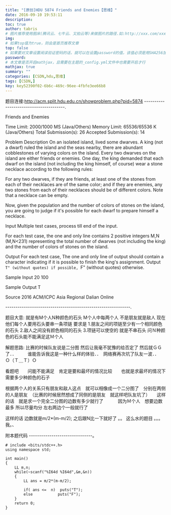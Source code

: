 ```yaml
---
title: "[原创]HDU 5874 Friends and Enemies【思维】"
date: 2016-09-10 19:53:11
description:
toc: true
author: tabris
# 图片推荐使用图床(腾讯云、七牛云、又拍云等)来做图片的路径.如:http://xxx.com/xxx.jpg
img:
# 如果top值为true，则会是首页推荐文章
top: false
# 如果要对文章设置阅读验证密码的话，就可以在设置password的值，该值必须是用SHA256加密后的密码，防止被他人识破
password:
# 本文章是否开启mathjax，且需要在主题的_config.yml文件中也需要开启才行
mathjax: true
summary: ""
categories: [CSDN,hdu,思维]
tags: [CSDN,]
key: key52390f02-6b6c-469c-96ee-4fbfe3ee66b8
---
```


题目连接:http://acm.split.hdu.edu.cn/showproblem.php?pid=5874
---------------------------------------.

Friends and Enemies

Time Limit: 2000/1000 MS (Java/Others)    Memory Limit: 65536/65536 K (Java/Others)
Total Submission(s): 26    Accepted Submission(s): 14


Problem Description
On an isolated island, lived some dwarves. A king (not a dwarf) ruled the island and the seas nearby, there are abundant cobblestones of varying colors on the island. Every two dwarves on the island are either friends or enemies. One day, the king demanded that each dwarf on the island (not including the king himself, of course) wear a stone necklace according to the following rules:

  For any two dwarves, if they are friends, at least one of the stones from each of their necklaces are of the same color; and if they are enemies, any two stones from each of their necklaces should be of different colors. Note that a necklace can be empty.

  Now, given the population and the number of colors of stones on the island, you are going to judge if it's possible for each dwarf to prepare himself a necklace.


Input
Multiple test cases, process till end of the input.

  For each test case, the one and only line contains 2 positive integers M,N (M,N<231) representing the total number of dwarves (not including the king) and the number of colors of stones on the island.


Output
For each test case, The one and only line of output should contain a character indicating if it is possible to finish the king's assignment. Output ``T" (without quotes) if possible, ``F" (without quotes) otherwise.


Sample Input
20 100


Sample Output
T

Source
2016 ACM/ICPC Asia Regional Dalian Online

-------------------------------------------------------------.

题目大意:
就是有M个人N种颜色的石头  M个人中每两个人 不是朋友就是敌人
现在他们每个人要用石头要串一条项链  要求是
1.朋友之间的项链至少有一个相同颜色的石头
2.敌人之间没有颜色相同的石头
3.项链可以使空的 就是不串石头
问Ｎ种颜色的石头能不能满足这Ｍ个人

解题思路:
比赛的时候队友说是二分图 然后让我毫不犹豫的给否定了 然后就ＧＧ了．．　　　谁能告诉我这是一种什么样的体验．．　网络赛再次坑了队友一波．．　　Ｏ（Ｔ＿Ｔ）Ｏ

看题吧　　问能不能满足　肯定是要和最坏的情况比较　　也就是求最坏的情况下需要多少种颜色的石子　

根据两个人的关系只有朋友和敌人这点　就可以相像成一个二分图了　分别在两侧的人是朋友　（比赛的时候居然想成了同侧的是朋友　就这样吧队友坑了）　　这样的话　就是求一个完全二分图的边数有多少就行了　　　
因为Ｍ个人　想要边数最多 所以尽量均分 左右两边个一般就行了

这样的话 边数就是m/2*(m-m/2);
之后跟N比一下就好了 。。
这么水的题目 。。。
我。、

附本题代码
-------------------------------。
```
# include <bits/stdc++.h>
using namespace std;

int main()
{
    LL m,n;
    while(~scanf("%I64d %I64d",&m,&n))
    {
        LL ans = m/2*(m-m/2);

        if( ans <=  n)  puts("T");
        else           puts("F");
    }
    return 0;
}

```